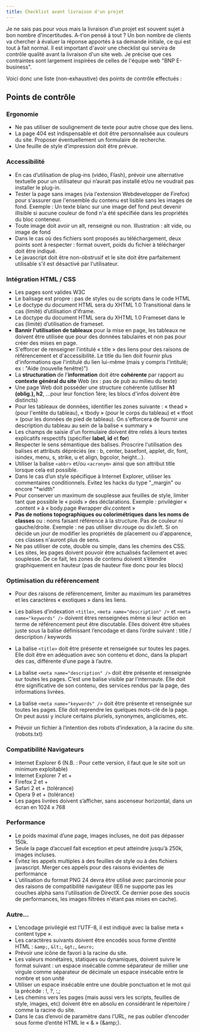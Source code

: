 ```yaml
---
title: Checklist avant livraison d'un projet
---
```

Je ne sais pas pour vous mais la livraison d'un projet est souvent sujet à bon nombre d'incertitudes. A-t'on pensé à tout ?
Un bon nombre de clients va chercher à évaluer la réponse apportés à sa demande initiale, ce qui est tout à fait normal.
Il est important d'avoir une checklist qui servira de contrôle qualité avant la livraison d'un site web.
Je précise que ces contraintes sont largement inspirées de celles de l'équipe web "BNP E-business".

<!--more-->

Voici donc une liste (non-exhaustive) des points de contrôle effectués&nbsp;:

## Points de contrôle

### Ergonomie

- Ne pas utiliser de soulignement de texte pour autre chose que des liens.
- La page 404 est indispensable et doit être personnalisée aux couleurs du site. Proposer éventuellement un formulaire de recherche.
- Une feuille de style d’impression doit être prévue.


### Accessibilité

- En cas d’utilisation de plug-ins (vidéo, Flash), prévoir une alternative textuelle pour un utilisateur qui n’aurait pas installé et/ou ne voudrait pas installer le plug-in.
- Tester la page sans images (via l'extension Webdevelopper de Firefox) pour s'assurer que l'ensemble du contenu est lisible sans les images de fond. Exemple&nbsp;: Un texte blanc sur une image def fond peut devenir illisible si aucune couleur de fond n'a été spécifiée dans les propriétés du bloc conteneur.
- Toute image doit avoir un alt, renseigné ou non. Illustration&nbsp;: alt vide, ou image de fond
- Dans le cas où des fichiers sont proposés au téléchargement, deux points sont à respecter&nbsp;: format ouvert, poids du fichier à télécharger doit être indiqué.
- Le javascript doit être non-obstrusif et le site doit être parfaitement utilisable s'il est désactivé par l'utilisateur.

### Intégration HTML / CSS

- Les pages sont valides W3C
- Le balisage est propre&nbsp;: pas de styles ou de scripts dans le code HTML
- Le doctype du document HTML sera du XHTML 1.0 Transitional  dans le cas (limité) d’utilisation d'iframe.
- Le doctype du document HTML sera du XHTML 1.0 Frameset  dans le cas (limité) d’utilisation de frameset.
- **Bannir l'utilisation de tableaux** pour la mise en page, les tableaux ne doivent être utilisée que pour des données tabulaires et non pas pour créer des mises en page.
- S'efforcer de renseigner l'intitulé « title » des liens pour des raisons de référencement et d'accessibilité. Le title du lien doit fournir plus d'informations que l'intitulé du lien lui-même (mais y compris l'intitulé; ex&nbsp;: "Aide (nouvelle fenêtre)")
- La **structuration** de l'**information** doit être **cohérente** par rapport au **contexte général du site** Web (ex&nbsp;: pas de pub au milieu du texte)
- Une page Web doit posséder une structure cohérente (utiliser **h1 (oblig.), h2**, …pour leur fonction 1ère; les blocs d'infos doivent être distincts)
- Pour les tableaux de données, identifier les zones suivante&nbsp;: « thead » (pour l'entête du tableau), « tbody » (pour le corps du tableau) et « tfoot » (pour les données de pied de tableau). On s'efforcera de fournir une description du tableau au sein de la balise « summary »
- Les champs de saisie d'un formulaire doivent être reliés à leurs textes explicatifs respectifs (spécifier **label, id** et **for**)
- Respecter le sens sémantique des balises. Proscrire l'utilisation des balises et attributs dépréciés (ex&nbsp;: b, center, basefont, applet, dir, font, isindex, menu, s, strike, u et align, bgcolor, height…).
- Utiliser la balise ```<abbr>``` et/ou ```<acronym>``` ainsi que son attribut title lorsque cela est possible.
- Dans le cas d’un style spécifique à Internet Explorer, utiliser les commentaires conditionnels. Evitez les hacks du type "_margin" ou encore "*width"
- Pour conserver un maximum de souplesse aux feuilles de style, limiter tant que possible le « poids » des déclarations. Exemple&nbsp;: privilégier « .content » à « body.page #wrapper div.content »
- **Pas de notions topographiques ou colorimétriques dans les noms de classes** ou&nbsp;: noms faisant référence à la structure. Pas de couleur ni gauche/droite. Exemple&nbsp;: ne pas utiliser div.rouge ou div.left. Si on décide un jour de modifier les propriétés de placement ou d'apparence, ces classes n'auront plus de sens.
- Ne pas utiliser de cote, double ou simple, dans les chemins des CSS.
- Les sites, les pages doivent pouvoir être actualisés facilement et avec souplesse. De ce fait, les zones de contenu doivent s’étendre graphiquement en hauteur (pas de hauteur fixe donc pour les blocs)

###  Optimisation du référencement

- Pour des raisons de référencement, limiter au maximum les paramètres et les caractères « exotiques » dans les liens.

- Les balises d’indexation ```<title>```, ```<meta name="description" />``` et ```<meta name="keywords" />``` doivent êtres renseignées même si leur action en terme de référencement peut être discutable. Elles doivent être situées juste sous la balise définissant l’encodage et dans l’ordre suivant&nbsp;: title / description / keywords
- La balise ```<title>``` doit être présente et renseignée sur toutes les pages. Elle doit être en adéquation avec son contenu et donc, dans la plupart des cas, différente d’une page à l’autre.
- La balise ```<meta name="description" />``` doit être présente et renseignée sur toutes les pages. C’est une balise visible par l’internaute. Elle doit être significative de son contenu, des services rendus par la page, des informations livrées.
- La balise ``<meta name="keywords" />`` doit être présente et renseignée sur toutes les pages. Elle doit reprendre les quelques mots-clé de la page. On peut aussi y inclure certains pluriels, synonymes, anglicismes, etc.
- Prévoir un fichier à l’intention des robots d’indexation, à la racine du site. (robots.txt)

###  Compatibilité Navigateurs

- Internet Explorer 6 (N.B.&nbsp;: Pour cette version, il faut que le site soit un minimum exploitable)
- Internet Explorer 7 et +
- Firefox 2 et +
- Safari 2 et + (tolérance)
- Opera 9 et + (tolérance)
- Les pages livrées doivent s’afficher, sans ascenseur horizontal, dans un écran en 1024 x 768

###  Performance

- Le poids maximal d’une page, images incluses, ne doit pas dépasser 150k.
- Seule la page d’accueil fait exception et peut atteindre jusqu’à 250k, images incluses.
- Évitez les appels multiples à des feuilles de style ou à des fichiers javascript. Merger ces appels pour des raisons évidentes de performance
- L’utilisation du format PNG 24 devra être utilisé avec parcimonie pour des raisons de compatibilité navigateur (IE6 ne supporte pas les couches alpha sans l'utilisation de DirectX. Ce dernier pose des soucis de performances, les images filtrées n'étant pas mises en cache).

###  Autre...

- L’encodage privilégié est l’UTF-8, il est indiqué avec la balise meta « content type ».
- Les caractères suivants doivent être encodés sous forme d’entité HTML&nbsp;: ```&amp;```, ```&lt;```, ```&gt;```, ```&euro;```
- Prévoir une icône de favori à la racine du site.
- Les valeurs monétaires, statiques ou dynamiques, doivent suivre le format suivant&nbsp;: un espace insécable comme séparateur de millier une virgule comme séparateur de décimale un espace insécable entre le nombre et son unité
- Utiliser un espace insécable entre une double ponctuation et le mot qui la précède&nbsp;: !, ?,&nbsp;:,;
- Les chemins vers les pages (mais aussi vers les scripts, feuilles de style, images, etc) doivent être en absolu en considérant le répertoire / comme la racine du site.
- Dans le cas d’envoi de paramètre dans l’URL, ne pas oublier d’encoder sous forme d’entité HTML le « &amp; » (&amp;amp;).